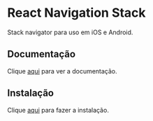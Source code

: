# React Navigation Stack

Stack navigator para uso em iOS e Android.

## Documentação

Clique [aqui](https://github.com/react-navigation/stack#readme) para ver a documentação.

## Instalação

Clique [aqui](https://www.npmjs.com/package/react-navigation-stack) para fazer a instalação.
